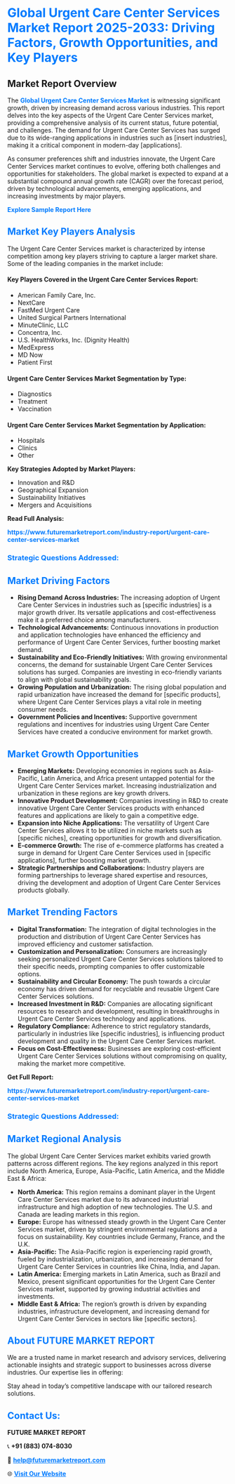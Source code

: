 <h1 style="color: #007BFF;">Global Urgent Care Center Services Market Report 2025-2033: Driving Factors, Growth Opportunities, and Key Players</h1>

<section id="overview">
<h2>Market Report Overview</h2>
<p>The <a href="https://www.futuremarketreport.com/industry-report/urgent-care-center-services-market" style="color: #007BFF; text-decoration: none;"><strong>Global Urgent Care Center Services Market</strong></a> is witnessing significant growth, driven by increasing demand across various industries. This report delves into the key aspects of the Urgent Care Center Services market, providing a comprehensive analysis of its current status, future potential, and challenges. The demand for Urgent Care Center Services has surged due to its wide-ranging applications in industries such as [insert industries], making it a critical component in modern-day [applications].</p>
<p>As consumer preferences shift and industries innovate, the Urgent Care Center Services market continues to evolve, offering both challenges and opportunities for stakeholders. The global market is expected to expand at a substantial compound annual growth rate (CAGR) over the forecast period, driven by technological advancements, emerging applications, and increasing investments by major players.</p>
</section>

<section id="overview">
<p><a href="https://www.futuremarketreport.com/request-sample/reportId=78354" style="color: #007BFF; text-decoration: none;"><strong>Explore Sample Report Here</strong></a></p>
</section>

<section id="key-players">
<h2 style="color: #007BFF;">Market Key Players Analysis</h2>
<p>The Urgent Care Center Services market is characterized by intense competition among key players striving to capture a larger market share. Some of the leading companies in the market include:</p>
<h4>Key Players Covered in the Urgent Care Center Services Report:</h4>
<ul><li>American Family Care, Inc.</li><li>NextCare</li><li>FastMed Urgent Care</li><li>United Surgical Partners International</li><li>MinuteClinic, LLC</li><li>Concentra, Inc.</li><li>U.S. HealthWorks, Inc. (Dignity Health)</li><li>MedExpress</li><li>MD Now</li><li>Patient First</li></ul>
<h4>Urgent Care Center Services Market Segmentation by Type:</h4>
<ul><li>Diagnostics</li><li>Treatment</li><li>Vaccination</li></ul>

<h4>Urgent Care Center Services Market Segmentation by Application:</h4>
<ul><li>Hospitals</li><li>Clinics</li><li>Other</li></ul>
<p><strong>Key Strategies Adopted by Market Players:</strong></p>
<ul>
<li>Innovation and R&D</li>
<li>Geographical Expansion</li>
<li>Sustainability Initiatives</li>
<li>Mergers and Acquisitions</li>
</ul>
</section>

<section>
<p><strong>Read Full Analysis: </strong></p><a href="https://www.futuremarketreport.com/industry-report/urgent-care-center-services-market" style="color: #007BFF; text-decoration: none;"><strong>https://www.futuremarketreport.com/industry-report/urgent-care-center-services-market</strong></a>
<h3 style="color: #007BFF;">Strategic Questions Addressed:</h3>
</section>

<section id="driving-factors">
<h2 style="color: #007BFF;">Market Driving Factors</h2>
<ul>
<li><strong>Rising Demand Across Industries:</strong> The increasing adoption of Urgent Care Center Services in industries such as [specific industries] is a major growth driver. Its versatile applications and cost-effectiveness make it a preferred choice among manufacturers.</li>
<li><strong>Technological Advancements:</strong> Continuous innovations in production and application technologies have enhanced the efficiency and performance of Urgent Care Center Services, further boosting market demand.</li>
<li><strong>Sustainability and Eco-Friendly Initiatives:</strong> With growing environmental concerns, the demand for sustainable Urgent Care Center Services solutions has surged. Companies are investing in eco-friendly variants to align with global sustainability goals.</li>
<li><strong>Growing Population and Urbanization:</strong> The rising global population and rapid urbanization have increased the demand for [specific products], where Urgent Care Center Services plays a vital role in meeting consumer needs.</li>
<li><strong>Government Policies and Incentives:</strong> Supportive government regulations and incentives for industries using Urgent Care Center Services have created a conducive environment for market growth.</li>
</ul>
</section>

<section id="growth-opportunities">
<h2 style="color: #007BFF;">Market Growth Opportunities</h2>
<ul>
<li><strong>Emerging Markets:</strong> Developing economies in regions such as Asia-Pacific, Latin America, and Africa present untapped potential for the Urgent Care Center Services market. Increasing industrialization and urbanization in these regions are key growth drivers.</li>
<li><strong>Innovative Product Development:</strong> Companies investing in R&D to create innovative Urgent Care Center Services products with enhanced features and applications are likely to gain a competitive edge.</li>
<li><strong>Expansion into Niche Applications:</strong> The versatility of Urgent Care Center Services allows it to be utilized in niche markets such as [specific niches], creating opportunities for growth and diversification.</li>
<li><strong>E-commerce Growth:</strong> The rise of e-commerce platforms has created a surge in demand for Urgent Care Center Services used in [specific applications], further boosting market growth.</li>
<li><strong>Strategic Partnerships and Collaborations:</strong> Industry players are forming partnerships to leverage shared expertise and resources, driving the development and adoption of Urgent Care Center Services products globally.</li>
</ul>
</section>

<section id="trending-factors">
<h2 style="color: #007BFF;">Market Trending Factors</h2>
<ul>
<li><strong>Digital Transformation:</strong> The integration of digital technologies in the production and distribution of Urgent Care Center Services has improved efficiency and customer satisfaction.</li>
<li><strong>Customization and Personalization:</strong> Consumers are increasingly seeking personalized Urgent Care Center Services solutions tailored to their specific needs, prompting companies to offer customizable options.</li>
<li><strong>Sustainability and Circular Economy:</strong> The push towards a circular economy has driven demand for recyclable and reusable Urgent Care Center Services solutions.</li>
<li><strong>Increased Investment in R&D:</strong> Companies are allocating significant resources to research and development, resulting in breakthroughs in Urgent Care Center Services technology and applications.</li>
<li><strong>Regulatory Compliance:</strong> Adherence to strict regulatory standards, particularly in industries like [specific industries], is influencing product development and quality in the Urgent Care Center Services market.</li>
<li><strong>Focus on Cost-Effectiveness:</strong> Businesses are exploring cost-efficient Urgent Care Center Services solutions without compromising on quality, making the market more competitive.</li>
</ul>
</section>

<section>
<p><strong>Get Full Report: </strong></p><a href="https://www.futuremarketreport.com/industry-report/urgent-care-center-services-market" style="color: #007BFF; text-decoration: none;"><strong>https://www.futuremarketreport.com/industry-report/urgent-care-center-services-market</strong></a>
<h3 style="color: #007BFF;">Strategic Questions Addressed:</h3>
</section>


<section id="regional-analysis">
<h2 style="color: #007BFF;">Market Regional Analysis</h2>
<p>The global Urgent Care Center Services market exhibits varied growth patterns across different regions. The key regions analyzed in this report include North America, Europe, Asia-Pacific, Latin America, and the Middle East & Africa:</p>
<ul>
<li><strong>North America:</strong> This region remains a dominant player in the Urgent Care Center Services market due to its advanced industrial infrastructure and high adoption of new technologies. The U.S. and Canada are leading markets in this region.</li>
<li><strong>Europe:</strong> Europe has witnessed steady growth in the Urgent Care Center Services market, driven by stringent environmental regulations and a focus on sustainability. Key countries include Germany, France, and the U.K.</li>
<li><strong>Asia-Pacific:</strong> The Asia-Pacific region is experiencing rapid growth, fueled by industrialization, urbanization, and increasing demand for Urgent Care Center Services in countries like China, India, and Japan.</li>
<li><strong>Latin America:</strong> Emerging markets in Latin America, such as Brazil and Mexico, present significant opportunities for the Urgent Care Center Services market, supported by growing industrial activities and investments.</li>
<li><strong>Middle East & Africa:</strong> The region’s growth is driven by expanding industries, infrastructure development, and increasing demand for Urgent Care Center Services in sectors like [specific sectors].</li>
</ul>
</section>

<footer>
<h2 style="color: #007BFF;">About FUTURE MARKET REPORT</h2>
<p>We are a trusted name in market research and advisory services, delivering actionable insights and strategic support to businesses across diverse industries. Our expertise lies in offering:</p>

<p>Stay ahead in today’s competitive landscape with our tailored research solutions.</p>

<h2 style="color: #007BFF;">Contact Us:</h2>
<p><strong>FUTURE MARKET REPORT</strong></p>
<p>📞 <strong>+91 (883) 074-8030</strong></p>
<p>📧 <strong><a href="mailto:help@futuremarketreport.com" style="color: #007BFF;">help@futuremarketreport.com</a></strong></p>
<p>🌐 <strong><a href="https://www.futuremarketreport.com/" style="color: #007BFF;">Visit Our Website</a></strong></p>
</footer>
